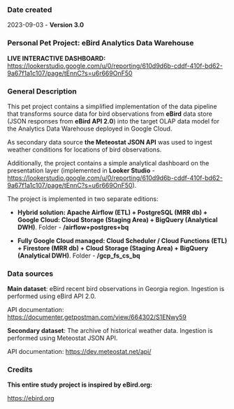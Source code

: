 ### Date created
2023-09-03 - **Version 3.0**


### Personal Pet Project: eBird Analytics Data Warehouse

**LIVE INTERACTIVE DASHBOARD:** https://lookerstudio.google.com/u/0/reporting/610d9d6b-cddf-410f-bd62-9a67f1a1c107/page/tEnnC?s=u6r669OnF50



### General Description

This pet project contains a simplified implementation of the data pipeline that transforms source data for bird observations from **eBird** data store (JSON responses from **eBird API 2.0**) into the target OLAP data model for the Analytics Data Warehouse deployed in Google Cloud.

As secondary data source **the Meteostat JSON API** was used to ingest weather conditions for locations of bird observations. 

Additionally, the project contains a simple analytical dashboard on the presentation layer (implemented in **Looker Studio** - https://lookerstudio.google.com/u/0/reporting/610d9d6b-cddf-410f-bd62-9a67f1a1c107/page/tEnnC?s=u6r669OnF50). 


The project is implemented in two separate editions:
- **Hybrid solution: Apache Airflow (ETL) + PostgreSQL (MRR db) + Google Cloud: Cloud Storage (Staging Area) + BigQuery (Analytical DWH)**. Folder - **/airflow+postgres+bq**


- **Fully Google Cloud managed: Cloud Scheduler / Cloud Functions (ETL) + Firestore (MRR db) + Cloud Storage (Staging Area) + BigQuery (Analytical DWH)**. Folder - **/gcp_fs_cs_bq**


### Data sources

**Main dataset**: eBird recent bird observations in Georgia region. Ingestion is performed using eBird API 2.0.

API documentation: https://documenter.getpostman.com/view/664302/S1ENwy59


**Secondary dataset**: The archive of historical weather data. Ingestion is performed using Meteostat JSON API.

API documentation: https://dev.meteostat.net/api/


### Credits

**This entire study project is inspired by eBird.org:**

https://ebird.org
